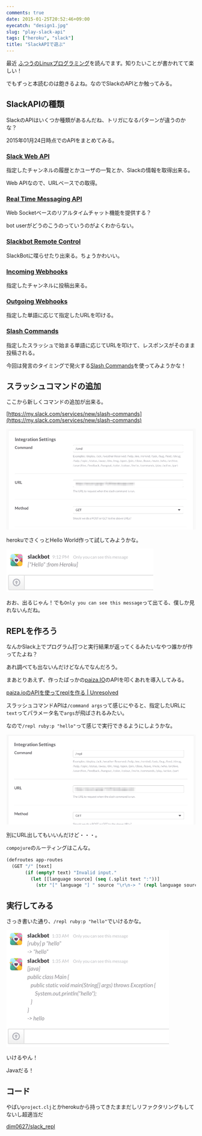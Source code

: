 ```yaml
---
comments: true
date: 2015-01-25T20:52:46+09:00
eyecatch: "design1.jpg"
slug: "play-slack-api"
tags: ["heroku", "slack"]
title: "SlackAPIで遊ぶ"
---
```


最近
<a href="http://www.amazon.co.jp/gp/product/4797328355/ref=as_li_qf_sp_asin_tl?ie=UTF8&camp=247&creative=1211&creativeASIN=4797328355&linkCode=as2&tag=unresolved-22">ふつうのLinuxプログラミング</a><img src="http://ir-jp.amazon-adsystem.com/e/ir?t=unresolved-22&l=as2&o=9&a=4797328355" width="1" height="1" border="0" alt="" style="border:none !important; margin:0px !important; display:inline;width:0;" />を読んでます。知りたいことが書かれてて楽しい！

でもずっと本読むのは飽きるよね。なのでSlackのAPIとか触ってみる。

## SlackAPIの種類

SlackのAPIはいくつか種類があるんだね、トリガになるパターンが違うのかな？

2015年01月24日時点でのAPIをまとめてみる。

### [Slack Web API](https://api.slack.com/web)

指定したチャンネルの履歴とかユーザの一覧とか、Slackの情報を取得出来る。

Web APIなので、URLベースでの取得。

### [Real Time Messaging API](https://api.slack.com/rtm)

Web Socketベースのリアルタイムチャット機能を提供する？

bot userがどうのこうのっていうのがよくわからない。

### [Slackbot Remote Control](https://api.slack.com/slackbot)

SlackBotに喋らせたり出来る。ちょうかわいい。

### [Incoming Webhooks](https://api.slack.com/incoming-webhooks)

指定したチャンネルに投稿出来る。

### [Outgoing Webhooks](https://api.slack.com/outgoing-webhooks)

指定した単語に応じて指定したURLを叩ける。

### [Slash Commands](https://api.slack.com/slash-commands)

指定したスラッシュで始まる単語に応じてURLを叩けて、レスポンスがそのまま投稿される。

今回は発言のタイミングで発火する[Slash Commands](https://api.slack.com/slash-commands)を使ってみようかな！

## スラッシュコマンドの追加

ここから新しくコマンドの追加が出来る。

[https://my.slack.com/services/new/slash-commands](https://my.slack.com/services/new/slash-commands)

[<img src="/images/2015-01-25/new_command.png" class="image" alt="new_command">](/images/2015-01-25/new_command.png)

herokuでさくっとHello World作って試してみようかな。

[<img src="/images/2015-01-25/command_test.png" class="image" alt="command_test">](/images/2015-01-25/command_test.png)

おお、出るじゃん！でも`Only you can see this message`って出てる、僕しか見れないんだね。

## REPLを作ろう

なんかSlack上でプログラム打つと実行結果が返ってくるみたいなやつ誰かが作ってたよね？

あれ調べても出ないんだけどなんでなんだろう。

まあとりあえず、作ったばっかの[paiza.IO](https://paiza.io/)のAPIを叩くあれを導入してみる。

[paiza.ioのAPIを使ってreplを作る | Unresolved](http://yet.unresolved.xyz/blog/2015/01/25/make-repl-using-the-paizaio/)

スラッシュコマンドAPIは`/command args`って感じにやると、指定したURLに`text`ってパラメータ名で`args`が飛ばされるみたい。

なので`/repl ruby:p "hello"`って感じで実行できるようにしようかな。

[<img src="/images/2015-01-25/slack_repl.png" class="image" alt="slack_repl">](/images/2015-01-25/slack_repl.png)

別にURL出してもいいんだけど・・・。

`compojure`のルーティングはこんな。

``` clojure
(defroutes app-routes
  (GET "/" [text]
       (if (empty? text) "Invalid input."
         (let [[language source] (seq (.split text ":"))]
           (str "[" language "] " source "\r\n-> " (repl language source))))))
```

## 実行してみる

さっき書いた通り、`/repl ruby:p "hello"`でいけるかな。

[<img src="/images/2015-01-25/slack_repl_run.png" class="image" alt="slack_repl_run">](/images/2015-01-25/slack_repl_run.png)

いけるやん！

Javaだる！

## コード

やばい`project.clj`とかherokuから持ってきたままだしリファクタリングもしてないし超適当だ

[dim0627/slack_repl](https://github.com/dim0627/slack_repl)

